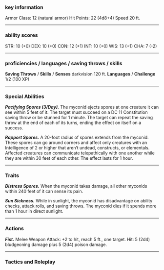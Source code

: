 ### key information

Armor Class: 12 (natural armor)
Hit Points: 22 (4d8+4)
Speed 20 ft.

---
### ability scores

STR: 10 (+0) 
DEX: 10 (+0)
CON: 12 (+1)
INT: 10 (+0)
WIS: 13 (+1)
CHA: 7 (-2)

---
### proficiencies / languages / saving throws / skills

**Saving Throws** /
**Skills** /
**Senses** darkvision 120 ft.
**Languages** /
**Challenge** 1/2 (100 XP)

---
### Special Abilities

**_Pacifying Spores (3/Day)._** The myconid ejects spores at one creature it can see within 5 feet of it. The target must succeed on a DC 11 Constitution saving throw or be stunned for 1 minute. The target can repeat the saving throw at the end of each of its turns, ending the effect on itself on a success.

**_Rapport Spores._** A 20-foot radius of spores extends from the myconid. These spores can go around corners and affect only creatures with an Intelligence of 2 or higher that aren’t undead, constructs, or elementals. Affected creatures can communicate telepathically with one another while they are within 30 feet of each other. The effect lasts for 1 hour.

---
### Traits

**_Distress Spores._** When the myconid takes damage, all other myconids within 240 feet of it can sense its pain.

**_Sun Sickness._** While in sunlight, the myconid has disadvantage on ability checks, attack rolls, and saving throws. The myconid dies if it spends more than 1 hour in direct sunlight.

---
### Actions

**_Fist._** Melee Weapon Attack: +2 to hit, reach 5 ft., one target. Hit: 5 (2d4) bludgeoning damage plus 5 (2d4) poison damage.

---
### Tactics and Roleplay